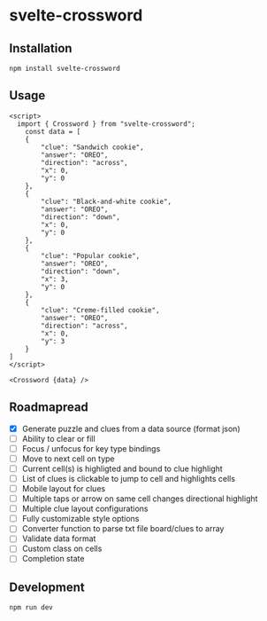 # svelte-crossword

## Installation

`npm install svelte-crossword`

## Usage

```svelte
<script>
  import { Crossword } from "svelte-crossword";
	const data = [
	{
		"clue": "Sandwich cookie",
		"answer": "OREO",
		"direction": "across",
		"x": 0,
		"y": 0
	},
	{
		"clue": "Black-and-white cookie",
		"answer": "OREO",
		"direction": "down",
		"x": 0,
		"y": 0
	},
	{
		"clue": "Popular cookie",
		"answer": "OREO",
		"direction": "down",
		"x": 3,
		"y": 0
	},
	{
		"clue": "Creme-filled cookie",
		"answer": "OREO",
		"direction": "across",
		"x": 0,
		"y": 3
	}
]
</script>

<Crossword {data} />
```

## Roadmapread

- [x] Generate puzzle and clues from a data source (format json)
- [ ] Ability to clear or fill
- [ ] Focus / unfocus for key type bindings
- [ ] Move to next cell on type
- [ ] Current cell(s) is highligted and bound to clue highlight
- [ ] List of clues is clickable to jump to cell and highlights cells
- [ ] Mobile layout for clues
- [ ] Multiple taps or arrow on same cell changes directional highlight
- [ ] Multiple clue layout configurations
- [ ] Fully customizable style options
- [ ] Converter function to parse txt file board/clues to array
- [ ] Validate data format
- [ ] Custom class on cells
- [ ] Completion state

## Development

`npm run dev`
